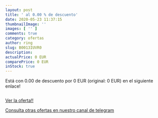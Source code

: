 ```yaml
---
layout: post
title: ' al 0.00 % de descuento'
date: 2020-05-23 11:37:15
thumbnailImage: ''
images: [ '' ]
comments: true
category: ofertas
author: ring
slug: B0013IUVR0
description:
actualPrice: 0 EUR
comparePrice: 0 EUR
inStock: true
---
```


Está [](https://www.amazon.it/dp/B0013IUVR0/?tag=redken00-21) con 0.00 de descuento por 0 EUR (original: 0 EUR) en el siguiente enlace!

[![]()](https://www.amazon.it/dp/B0013IUVR0/?tag=redken00-21)

[Ver la oferta!!](https://www.amazon.it/dp/B0013IUVR0/?tag=redken00-21)

[Consulta otras ofertas en nuestro canal de telegram](https://t.me/s/ofertas25)
